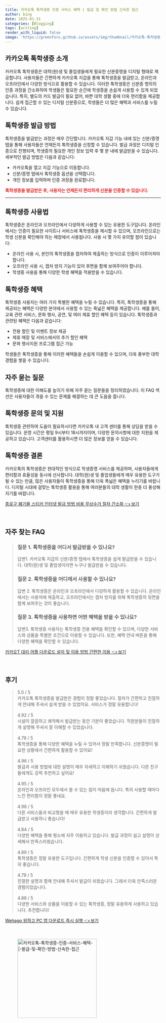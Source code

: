 ```yaml
---
title: 카카오톡 톡학생증 인증 서비스 혜택 | 발급 및 확인 방법 신속한 접근
author: bing
date: 2025-01-31
categories: [Blogging]
tags: [writing]
render_with_liquid: false
image: 'https://greenforu.github.io/assets/img/thumbnail/카카오톡-톡학생증-인증-서비스-혜택-|-발급-및-확인-방법-신속한-접근.webp'
---
```



<h2 id='카카오톡_톡학생증_소개'>카카오톡 톡학생증 소개</h2>

<p>카카오톡 톡학생증은 대학(원)생 및 졸업생들에게 필요한 신분증명을 디지털 형태로 제공합니다. 사용자들은 간편하게 카카오톡 지갑을 통해 톡학생증을 발급받고, 온라인과 오프라인에서 다양한 방식으로 활용할 수 있습니다. 이러한 톡학생증은 신분증 명의의 인증 과정을 간소화하여 학생들은 필요한 순간에 학생증을 손쉽게 사용할 수 있게 되었습니다. 특히, 별도의 카드 발급이 필요 없어, 바쁜 대학 생활 중에 더욱 편리함을 제공합니다. 쉽게 접근할 수 있는 디지털 신분증으로, 학생들은 더 많은 혜택과 서비스를 누릴 수 있습니다.</p>

<h2 id='톡학생증_발급_방법'>톡학생증 발급 방법</h2>

<p>톡학생증을 발급받는 과정은 매우 간단합니다. 카카오톡 지갑 기능 내에 있는 신분/증명 탭을 통해 사용자들은 언제든지 톡학생증을 신청할 수 있습니다. 발급 과정은 디지털 인증으로 진행되며, 학생증의 필요한 개인 정보 입력 후 몇 분 내에 발급받을 수 있습니다. 세부적인 발급 방법은 다음과 같습니다:</p>

<ul>
    <li>카카오톡을 열고 지갑 기능으로 이동합니다.</li>
    <li>신분/증명 탭에서 톡학생증 옵션을 선택합니다.</li>
    <li>개인 정보를 입력하며 인증 과정을 완료합니다.</li>
</ul>

<p><b><span style="color: #ee2323;">톡학생증을 발급받은 후, 사용자는 언제든지 편리하게 신분을 인증할 수 있습니다.</span></b></p>

<hr />

<h2 id='톡학생증_사용법'>톡학생증 사용법</h2>

<p>톡학생증은 온라인과 오프라인에서 다양하게 사용할 수 있는 유용한 도구입니다. 온라인에서는 인증이 필요한 사이트나 서비스에 톡학생증을 제시할 수 있으며, 오프라인으로는 학생 신분을 확인해야 하는 매장에서 사용됩니다. 사용 시 몇 가지 유의할 점이 있습니다:</p>

<ul>
    <li>온라인 사용 시, 본인의 톡학생증을 캡처하여 제출하는 방식으로 인증이 이루어져야 합니다.</li>
    <li>오프라인 사용 시, 캡처 방지 기능이 있어 후면을 함께 보여주어야 합니다.</li>
    <li>학생증 사용을 통해 다양한 학생 혜택을 적용받을 수 있습니다.</li>
</ul>

<h2 id='톡학생증_혜택'>톡학생증 혜택</h2>

<p>톡학생증 사용자는 여러 가지 특별한 혜택을 누릴 수 있습니다. 특히, 톡학생증을 통해 제공되는 혜택은 다양한 분야에서 사용할 수 있는 폭넓은 혜택을 제공합니다. 예를 들어, 교육 관련 서비스, 문화 행사, 공연, 및 여러 제휴 할인 혜택 등이 있습니다. 톡학생증과 관련된 혜택은 다음과 같습니다:</p>

<ul>
    <li>전용 할인 및 이벤트 정보 제공</li>
    <li>제휴 매장 및 서비스에서의 추가 할인 혜택</li>
    <li>문화 행사지원 프로그램 접근 가능</li>
</ul>

<p>학생들은 톡학생증을 통해 이러한 혜택들을 손쉽게 이용할 수 있으며, 더욱 풍부한 대학 경험을 쌓을 수 있습니다.</p>

<h2 id='자주_묻는_질문'>자주 묻는 질문</h2>

<p>톡학생증에 대한 이해도를 높이기 위해 자주 묻는 질문들을 정리하였습니다. 이 FAQ 섹션은 사용자들이 겪을 수 있는 문제를 해결하는 데 큰 도움을 줍니다.</p>

<h2 id='톡학생증_문의_및_지원'>톡학생증 문의 및 지원</h2>

<p>톡학생증 관련하여 도움이 필요하시다면 카카오톡 내 고객 센터를 통해 상담을 받을 수 있습니다. 운영 시간은 평일 9시부터 18시까지이며, 다양한 문의사항에 대한 지원을 제공하고 있습니다. 고객센터를 활용하시면 더 많은 정보를 얻을 수 있습니다. </p>

<h2 id='톡학생증_결론'>톡학생증 결론</h2>

<p>카카오톡의 톡학생증은 현대적인 방식으로 학생증명 서비스를 제공하며, 사용자들에게 편리함과 효율성을 동시에 선사합니다. 대학(원)생 및 졸업생들에게 매우 유용한 도구가 될 수 있는 만큼, 많은 사용자들이 톡학생증을 통해 더욱 폭넓은 혜택을 누리기를 바랍니다. 디지털 시대에 걸맞는 톡학생증 활용을 통해 여러분들의 대학 생활이 한층 더 풍성해지기를 바랍니다.</p>


<p><a class="click-button" title="종로구 폐기물 스티커 인터넷 발급 방법 비용 무상수거 절차 간소화" href="https://greenforu.github.io/posts/%EC%A2%85%EB%A1%9C%EA%B5%AC-%ED%8F%90%EA%B8%B0%EB%AC%BC-%EC%8A%A4%ED%8B%B0%EC%BB%A4-%EC%9D%B8%ED%84%B0%EB%84%B7-%EB%B0%9C%EA%B8%89-%EB%B0%A9%EB%B2%95-%EB%B9%84%EC%9A%A9-%EB%AC%B4%EC%83%81%EC%88%98%EA%B1%B0-%EC%A0%88%EC%B0%A8-%EA%B0%84%EC%86%8C%ED%99%94/" rel="dofollow">종로구 폐기물 스티커 인터넷 발급 방법 비용 무상수거 절차 간소화 👈 보기</a></p><br>
<h2 id='자주_찾는_FAQ'>자주 찾는 FAQ</h2>
<div itemscope="" itemtype="https://schema.org/FAQPage"> 
<blockquote> 
<div itemscope="" itemprop="mainEntity" itemtype="https://schema.org/Question"> 
<h3 itemprop="name">질문 1. 톡학생증을 어디서 발급받을 수 있나요?</h3> 
<div itemscope="" itemprop="acceptedAnswer" itemtype="https://schema.org/Answer"> 
<span itemprop="text"> 
<p>답변1. 카카오톡 지갑의 신분/증명 탭에서 톡학생증을 쉽게 발급받을 수 있습니다. 대학(원)생 및 졸업생이라면 누구나 발급받을 수 있습니다.</p> 
</span> 
</div> 
</div> 
<div itemscope="" itemprop="mainEntity" itemtype="https://schema.org/Question"> 
<h3 itemprop="name">질문 2. 톡학생증을 어디에서 사용할 수 있나요?</h3> 
<div itemscope="" itemprop="acceptedAnswer" itemtype="https://schema.org/Answer"> 
<span itemprop="text"> 
<p>답변 2. 톡학생증은 온라인과 오프라인에서 다양하게 활용할 수 있습니다. 온라인에서는 사용처에 제출하고, 오프라인에서는 캡처 방지를 위해 톡학생증의 뒷면을 함께 보여주는 것이 좋습니다.</p> 
</span> 
</div> 
</div> 
<div itemscope="" itemprop="mainEntity" itemtype="https://schema.org/Question"> 
<h3 itemprop="name">질문 3. 톡학생증을 사용하면 어떤 혜택을 받을 수 있나요?</h3> 
<div itemscope="" itemprop="acceptedAnswer" itemtype="https://schema.org/Answer"> 
<span itemprop="text"> 
<p>답변3. 톡학생증 사용자는 톡학생증 전용 혜택을 확인할 수 있으며, 다양한 서비스와 상품을 특별한 조건으로 이용할 수 있습니다. 또한, 혜택 안내 버튼을 통해 다양한 혜택을 확인할 수 있습니다.</p> 
</span> 
</div> 
</div> 
</blockquote> 
</div>
<p><a class="click-button" title="카카오T 대리 어플 다운로드 설치 및 이용 방법 간편한 이용" href="https://greenforu.github.io/posts/%EC%B9%B4%EC%B9%B4%EC%98%A4T-%EB%8C%80%EB%A6%AC-%EC%96%B4%ED%94%8C-%EB%8B%A4%EC%9A%B4%EB%A1%9C%EB%93%9C-%EC%84%A4%EC%B9%98-%EB%B0%8F-%EC%9D%B4%EC%9A%A9-%EB%B0%A9%EB%B2%95-%EA%B0%84%ED%8E%B8%ED%95%9C-%EC%9D%B4%EC%9A%A9/" rel="dofollow">카카오T 대리 어플 다운로드 설치 및 이용 방법 간편한 이용 👈 보기</a></p><br>
<h2 id='후기'>후기</h2>
<div itemscope itemtype="https://schema.org/Product">
  <blockquote>
  <div itemprop="review" itemscope itemtype="https://schema.org/Review">
      <div itemprop="reviewRating" itemscope itemtype="https://schema.org/Rating"> <span itemprop="ratingValue">5.0</span> / <span itemprop="bestRating">5</span> </div>
      <span itemprop="reviewBody">카카오톡 톡학생증을 발급받은 경험이 정말 좋았습니다. 절차가 간편하고 친절하게 안내해 주셔서 쉽게 받을 수 있었어요. 서비스가 정말 유용합니다!</span>
  </div>
  <br>
  <div itemprop="review" itemscope itemtype="https://schema.org/Review">
      <div itemprop="reviewRating" itemscope itemtype="https://schema.org/Rating"> <span itemprop="ratingValue">4.92</span> / <span itemprop="bestRating">5</span> </div>
      <span itemprop="reviewBody">시설이 깔끔하고 쾌적해서 발급받는 동안 기분이 좋았습니다. 직원분들이 친절하게 설명해 주셔서 잘 이해할 수 있었습니다.</span>
  </div>
  <br>
  <div itemprop="review" itemscope itemtype="https://schema.org/Review">
      <div itemprop="reviewRating" itemscope itemtype="https://schema.org/Rating"> <span itemprop="ratingValue">4.79</span> / <span itemprop="bestRating">5</span> </div>
      <span itemprop="reviewBody">톡학생증을 통해 다양한 혜택을 누릴 수 있어서 정말 만족합니다. 신분증명이 필요한 상황에서 간편하게 활용할 수 있어요!</span>
  </div>
  <br>
  <div itemprop="review" itemscope itemtype="https://schema.org/Review">
      <div itemprop="reviewRating" itemscope itemtype="https://schema.org/Rating"> <span itemprop="ratingValue">4.96</span> / <span itemprop="bestRating">5</span> </div>
      <span itemprop="reviewBody">발급과 사용 방법에 대한 설명이 매우 자세하고 이해하기 쉬웠습니다. 다른 친구들에게도 강력 추천하고 싶어요!</span>
  </div>
  <br>
  <div itemprop="review" itemscope itemtype="https://schema.org/Review">
      <div itemprop="reviewRating" itemscope itemtype="https://schema.org/Rating"> <span itemprop="ratingValue">4.95</span> / <span itemprop="bestRating">5</span> </div>
      <span itemprop="reviewBody">온라인과 오프라인 모두에서 쓸 수 있는 점이 마음에 듭니다. 특히 사용할 때마다 느낀 편리함이 정말 좋네요.</span>
  </div>
  <br>
  <div itemprop="review" itemscope itemtype="https://schema.org/Review">
      <div itemprop="reviewRating" itemscope itemtype="https://schema.org/Rating"> <span itemprop="ratingValue">4.96</span> / <span itemprop="bestRating">5</span> </div>
      <span itemprop="reviewBody">다른 서비스들과 비교했을 때 매우 유용한 학생증이라 생각합니다. 간편하게 발급받고 사용하니 좋습니다!</span>
  </div>
  <br>
  <div itemprop="review" itemscope itemtype="https://schema.org/Review">
      <div itemprop="reviewRating" itemscope itemtype="https://schema.org/Rating"> <span itemprop="ratingValue">4.84</span> / <span itemprop="bestRating">5</span> </div>
      <span itemprop="reviewBody">다양한 혜택을 통해 평소에 자주 이용하고 있습니다. 발급 과정이 쉽고 설명이 상세해서 만족스러웠습니다.</span>
  </div>
  <br>
  <div itemprop="review" itemscope itemtype="https://schema.org/Review">
      <div itemprop="reviewRating" itemscope itemtype="https://schema.org/Rating"> <span itemprop="ratingValue">4.89</span> / <span itemprop="bestRating">5</span> </div>
      <span itemprop="reviewBody">톡학생증은 정말 유용한 도구입니다. 간편하게 학생 신분을 인증할 수 있어서 특히 좋습니다.</span>
  </div>
  <br>
  <div itemprop="review" itemscope itemtype="https://schema.org/Review">
      <div itemprop="reviewRating" itemscope itemtype="https://schema.org/Rating"> <span itemprop="ratingValue">4.79</span> / <span itemprop="bestRating">5</span> </div>
      <span itemprop="reviewBody">친절한 설명과 함께 안내해 주셔서 발급이 쉬웠습니다. 그래서 더욱 만족스러운 경험이었습니다.</span>
  </div>
  <br>
  <div itemprop="review" itemscope itemtype="https://schema.org/Review">
      <div itemprop="reviewRating" itemscope itemtype="https://schema.org/Rating"> <span itemprop="ratingValue">4.88</span> / <span itemprop="bestRating">5</span> </div>
      <span itemprop="reviewBody">다양한 서비스와 상품을 이용할 수 있는 톡학생증, 정말 유용하게 사용하고 있습니다. 추천합니다!</span>
  </div>
  </blockquote>
</div>
<p><a class="click-button" title="Wehago 위하고 PC 앱 다운로드 즉시 실행" href="https://greenforu.github.io/posts/Wehago-%EC%9C%84%ED%95%98%EA%B3%A0-PC-%EC%95%B1-%EB%8B%A4%EC%9A%B4%EB%A1%9C%EB%93%9C-%EC%A6%89%EC%8B%9C-%EC%8B%A4%ED%96%89/" rel="dofollow">Wehago 위하고 PC 앱 다운로드 즉시 실행 👈 보기</a></p><br>
<figure class="image"><img src="https://greenforu.github.io/assets/img/thumbnail/카카오톡-톡학생증-인증-서비스-혜택-|-발급-및-확인-방법-신속한-접근.webp" alt="카카오톡-톡학생증-인증-서비스-혜택-|-발급-및-확인-방법-신속한-접근" width="256" height="256"></figure>